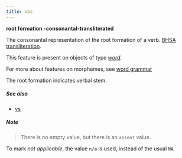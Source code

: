 ```yaml
---
title: vbs
---
```


**root formation -consonantal-transliterated**

The consonantal representation of the root formation of a verb.
[BHSA transliteration]({{site.shebanq}}/static/docs/BHSA-transcription.pdf).

This feature is present on objects of type [*word*](otype).

For more about features on morphemes, see [word grammar](0_wordgrammar)

The root formation indicates verbal stem.

##### See also

* [vs](vs)

##### Note
> There is no empty value, but there is an `absent` value.

To mark *not applicable*, the value `n/a` is used, instead of the usual `NA`.

